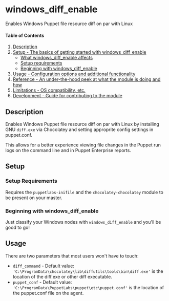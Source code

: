 
# windows_diff_enable

Enables Windows Puppet file resource diff on par with Linux

#### Table of Contents

1. [Description](#description)
2. [Setup - The basics of getting started with windows_diff_enable](#setup)
    * [What windows_diff_enable affects](#what-windows_diff_enable-affects)
    * [Setup requirements](#setup-requirements)
    * [Beginning with windows_diff_enable](#beginning-with-windows_diff_enable)
3. [Usage - Configuration options and additional functionality](#usage)
4. [Reference - An under-the-hood peek at what the module is doing and how](#reference)
5. [Limitations - OS compatibility, etc.](#limitations)
6. [Development - Guide for contributing to the module](#development)

## Description

Enables Windows Puppet file resource diff on par with Linux by installing GNU `diff.exe` via Chocolatey and setting approprite config settings in puppet.conf.

This allows for a better experience viewing file changes in the Puppet run logs on the command line and in Puppet Enterprise reports.

## Setup

### Setup Requirements

Requires the `puppetlabs-inifile` and the `chocolatey-chocolatey` module to be present on your master.


### Beginning with windows_diff_enable

Just classify your Windows nodes with `windows_diff_enable` and you'll be good to go!

## Usage

There are two parameters that most users won't have to touch:
 * `diff_command` - Default value: `'C:\ProgramData\chocolatey\lib\diffutils\tools\bin\diff.exe'` is the location of the diff.exe or other diff executable.
 * `puppet_conf` - Default value: `'C:\ProgramData\PuppetLabs\puppet\etc\puppet.conf'` is the location of the puppet.conf file on the agent.
